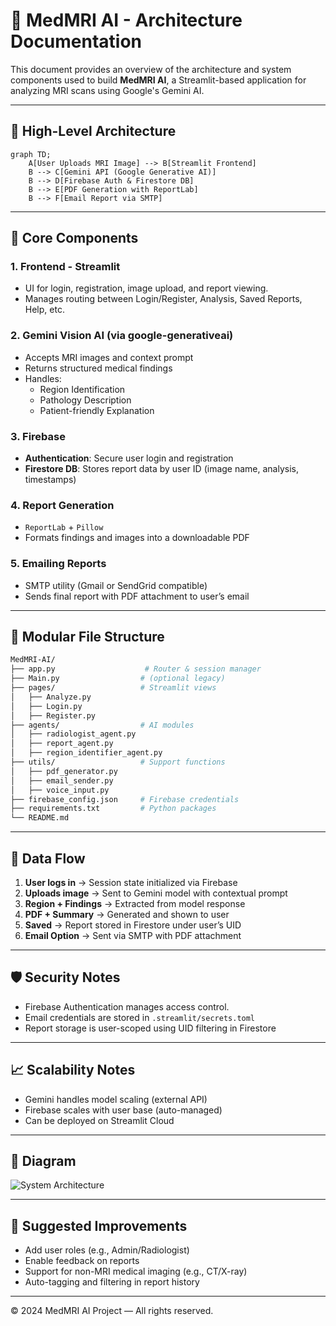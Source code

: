 # 🧠 MedMRI AI - Architecture Documentation

This document provides an overview of the architecture and system components used to build **MedMRI AI**, a Streamlit-based application for analyzing MRI scans using Google's Gemini AI.

---

## 📐 High-Level Architecture

```mermaid
graph TD;
    A[User Uploads MRI Image] --> B[Streamlit Frontend]
    B --> C[Gemini API (Google Generative AI)]
    B --> D[Firebase Auth & Firestore DB]
    B --> E[PDF Generation with ReportLab]
    B --> F[Email Report via SMTP]
```

---

## 🧱 Core Components

### 1. **Frontend - Streamlit**
- UI for login, registration, image upload, and report viewing.
- Manages routing between Login/Register, Analysis, Saved Reports, Help, etc.

### 2. **Gemini Vision AI (via google-generativeai)**
- Accepts MRI images and context prompt
- Returns structured medical findings
- Handles:
  - Region Identification
  - Pathology Description
  - Patient-friendly Explanation

### 3. **Firebase**
- **Authentication**: Secure user login and registration
- **Firestore DB**: Stores report data by user ID (image name, analysis, timestamps)

### 4. **Report Generation**
- `ReportLab` + `Pillow`
- Formats findings and images into a downloadable PDF

### 5. **Emailing Reports**
- SMTP utility (Gmail or SendGrid compatible)
- Sends final report with PDF attachment to user’s email

---

## 📂 Modular File Structure

```bash
MedMRI-AI/
├── app.py                    # Router & session manager
├── Main.py                  # (optional legacy)
├── pages/                   # Streamlit views
│   ├── Analyze.py
│   ├── Login.py
│   ├── Register.py
├── agents/                  # AI modules
│   ├── radiologist_agent.py
│   ├── report_agent.py
│   ├── region_identifier_agent.py
├── utils/                   # Support functions
│   ├── pdf_generator.py
│   ├── email_sender.py
│   ├── voice_input.py
├── firebase_config.json     # Firebase credentials
├── requirements.txt         # Python packages
└── README.md
```

---

## 🔁 Data Flow

1. **User logs in** → Session state initialized via Firebase
2. **Uploads image** → Sent to Gemini model with contextual prompt
3. **Region + Findings** → Extracted from model response
4. **PDF + Summary** → Generated and shown to user
5. **Saved** → Report stored in Firestore under user’s UID
6. **Email Option** → Sent via SMTP with PDF attachment

---

## 🛡 Security Notes
- Firebase Authentication manages access control.
- Email credentials are stored in `.streamlit/secrets.toml`
- Report storage is user-scoped using UID filtering in Firestore

---

## 📈 Scalability Notes
- Gemini handles model scaling (external API)
- Firebase scales with user base (auto-managed)
- Can be deployed on Streamlit Cloud
---

## 📌 Diagram

![System Architecture](assets/system_architecture.png)

---

## 🧪 Suggested Improvements
- Add user roles (e.g., Admin/Radiologist)
- Enable feedback on reports
- Support for non-MRI medical imaging (e.g., CT/X-ray)
- Auto-tagging and filtering in report history

---

© 2024 MedMRI AI Project — All rights reserved.
